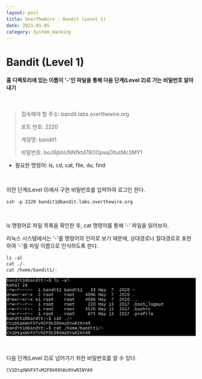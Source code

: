 ```yaml
---
layout: post
title: OverTheWire - Bandit (Level 1)
date: 2021-01-05
category: System_Hacking
---
```



# Bandit (Level 1)

#### 홈 디렉토리에 있는 이름이 '-'인 파일을 통해 다음 단계(Level 2)로 가는 비밀번호 알아내기

<br/>


> 접속해야 할 주소:  bandit.labs.overthewire.org
>
> 포트 번호: 2220
>
> 계정명: bandit1
>
> 비밀번호: boJ9jbbUNNfktd78OOpsqOltutMc3MY1

- 필요한 명령어: ls, cd, cat, file, du, find

<br/>

이전 단계(Level 0)에서  구한 비밀번호를 입력하여 로그인 한다.

```shell
ssh -p 2220 bandit1@bandit.labs.overthewire.org
```

<br/>

ls 명령어로  파일 목록을 확인한 후, cat 명령어를 통해 '-' 파일을 읽어보자.

리눅스 시스템에서는 '-'를 명령어의 인자로 보기 때문에, 상대경로나 절대경로로 표현하여 '-'를 파일 이름으로 인식하도록 한다.

```shell
ls -al
cat ./-
cat /home/bandit1/-
```

![bandit1_1](/public/img/bandit1_1.PNG)

<br/>

다음 단계(Level 2)로 넘어가기 위한 비밀번호를 알 수 있다.

```shell
CV1DtqXWVFXTvM2F0k09SHz0YwRINYA9
```

